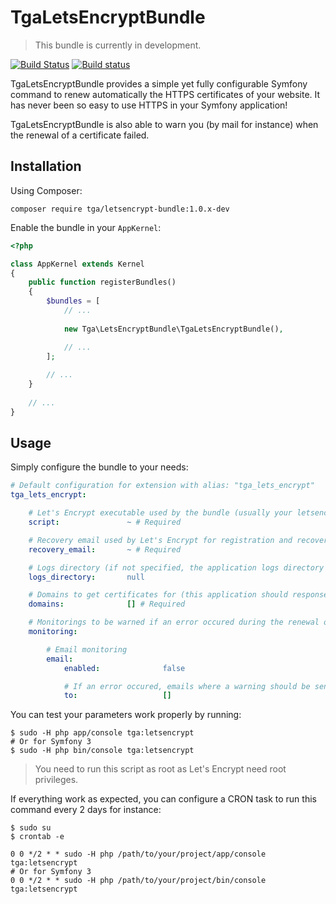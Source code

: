 TgaLetsEncryptBundle
====================

> This bundle is currently in development.

[![Build Status](https://travis-ci.org/tgalopin/LetsEncryptBundle.svg?branch=master)](https://travis-ci.org/tgalopin/LetsEncryptBundle)
[![Build status](https://ci.appveyor.com/api/projects/status/b8hp4tr5nqp9hyt7?svg=true)](https://ci.appveyor.com/project/tgalopin/letsencryptbundle)

TgaLetsEncryptBundle provides a simple yet fully configurable Symfony command to renew automatically
the HTTPS certificates of your website. It has never been so easy to use HTTPS in your Symfony application!

TgaLetsEncryptBundle is also able to warn you (by mail for instance) when the renewal of a certificate failed.

Installation
------------

Using Composer:

```
composer require tga/letsencrypt-bundle:1.0.x-dev
```

Enable the bundle in your `AppKernel`:

``` php
<?php

class AppKernel extends Kernel
{
    public function registerBundles()
    {
        $bundles = [
            // ...
            
            new Tga\LetsEncryptBundle\TgaLetsEncryptBundle(),

            // ...
        ];
        
        // ...
    }
    
    // ...
}
```

Usage
-----

Simply configure the bundle to your needs:

``` yaml
# Default configuration for extension with alias: "tga_lets_encrypt"
tga_lets_encrypt:

    # Let's Encrypt executable used by the bundle (usually your letsencrypt-auto binary)
    script:               ~ # Required

    # Recovery email used by Let's Encrypt for registration and recovery contact
    recovery_email:       ~ # Required

    # Logs directory (if not specified, the application logs directory will be used)
    logs_directory:       null

    # Domains to get certificates for (this application should response to these domains)
    domains:              [] # Required

    # Monitorings to be warned if an error occured during the renewal of one of your certificates
    monitoring:

        # Email monitoring
        email:
            enabled:              false

            # If an error occured, emails where a warning should be sent
            to:                   []
```

You can test your parameters work properly by running:

```
$ sudo -H php app/console tga:letsencrypt
# Or for Symfony 3
$ sudo -H php bin/console tga:letsencrypt
```

> You need to run this script as root as Let's Encrypt need root privileges.

If everything work as expected, you can configure a CRON task to run this command
every 2 days for instance:

```
$ sudo su
$ crontab -e

0 0 */2 * * sudo -H php /path/to/your/project/app/console tga:letsencrypt
# Or for Symfony 3
0 0 */2 * * sudo -H php /path/to/your/project/bin/console tga:letsencrypt
```
